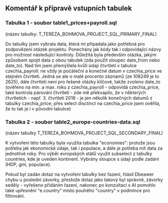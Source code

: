 ## Komentář k přípravě vstupních tabulek

### Tabulka 1 - soubor table1_prices+payroll.sql
(název tabulky: T_TEREZA_BOHMOVA_PROJECT_SQL_PRIMARY_FINAL)

Do tabulky jsem vybrala data, která mi připadala jako potřebná pro zodpovězení otázek projektu. Ponechány jak kódy tak i odpovídající názvy pro možnost následující kontroly. 
Důležitá byla především otázka, jakým způsobem spojit data z obou tabulek (zda použít sloupec date_from nebo date_to). Nad tím jsem přemýšlela kvůli údaji čtvrtletí v tabulce czechia_payroll: ne vždy je počáteční a konečné datum v czechia_price ve stejném čtvrtletí. Jedná se ale o malé procento záznamů (ze 108249 je to 2625), dále čtvrtletí není pro řešené otázky klíčové, takže zvoleno date_to (ověřeno na min. a max. roku z czechia_payroll - odpovídá czechia_price, také kontrola párování čtvrtletí - zde mě překvapilo, že v některých čtvrtletích - např. 3. čtvrtletí 2018 - je jen několik konečných datumů z tabulky czechia_price; přes select disctinct na czechia_price jsem ověřila, že to tak je i v původní tabulce)

### Tabulka 2 - soubor table2_europe-countries-data.sql
(název tabulky T_TEREZA_BOHMOVA_PROJECT_SQL_SECONDARY_FINAL)

K vytvoření této tabulky byla využita tabulka "economies": protože jsou potřeba jak ekonomické údaje, tak i populace, a dále je potřeba mít data za jednotlivé roky. Pro výběr evropských států využit subselect z tabulky countries, kde je uveden kontinent.
Vybrány sloupce s údaji podle zadání (HDP, gini, populace).

Pokud byl zadán dotaz na vytvoření tabulky bez řazení, hlásil Dbeawer chybu u poslední závorky, přestože dotaz jako takový byl správně, závorky seděly - vyřešeno přidáním řazení, nakonec po konzultaci s AI pomohlo také upřesnění "e.country" místo pouhého "country" v podmínce pro filtrování.

 
